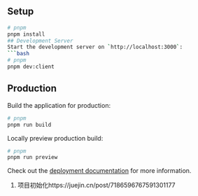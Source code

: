 ## Setup
```bash
# pnpm
pnpm install
## Development Server
Start the development server on `http://localhost:3000`:
```bash
# pnpm
pnpm dev:client
```
## Production
Build the application for production:
```bash
# pnpm
pnpm run build
```
Locally preview production build:

```bash
# pnpm
pnpm run preview
```
Check out the [deployment documentation](https://nuxt.com/docs/getting-started/deployment) for more information.

1. 项目初始化https://juejin.cn/post/7186596767591301177